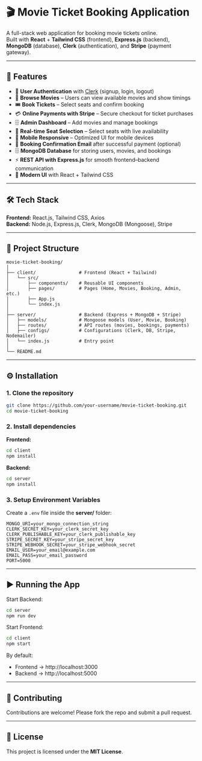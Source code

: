 # 🎬 Movie Ticket Booking Application

A full-stack web application for booking movie tickets online.  
Built with **React** + **Tailwind CSS** (frontend), **Express.js** (backend), **MongoDB** (database), **Clerk** (authentication), and **Stripe** (payment gateway).

---

## 🚀 Features

- 🔑 **User Authentication** with [Clerk](https://clerk.com) (signup, login, logout)  
- 🎥 **Browse Movies** – Users can view available movies and show timings  
- 🎟️ **Book Tickets** – Select seats and confirm booking  
- 💳 **Online Payments with Stripe** – Secure checkout for ticket purchases  
- 🗄️ **Admin Dashboard** – Add movies and manage bookings  
- 🎯 **Real-time Seat Selection** – Select seats with live availability  
- 📱 **Mobile Responsive** – Optimized UI for mobile devices  
- 📧 **Booking Confirmation Email** after successful payment (optional)  
- 🗄️ **MongoDB Database** for storing users, movies, and bookings  
- ⚡ **REST API with Express.js** for smooth frontend–backend communication  
- 🎨 **Modern UI** with React + Tailwind CSS  

---

## 🛠️ Tech Stack

**Frontend:** React.js, Tailwind CSS, Axios  
**Backend:** Node.js, Express.js, Clerk, MongoDB (Mongoose), Stripe  

---

## 📂 Project Structure

```
movie-ticket-booking/
│
├── client/                # Frontend (React + Tailwind)
│   └── src/
│       ├── components/    # Reusable UI components
│       ├── pages/         # Pages (Home, Movies, Booking, Admin, etc.)
│       ├── App.js
│       └── index.js
│
├── server/                # Backend (Express + MongoDB + Stripe)
│   ├── models/            # Mongoose models (User, Movie, Booking)
│   ├── routes/            # API routes (movies, bookings, payments)
│   ├── configs/           # Configurations (Clerk, DB, Stripe, Nodemailer)
│   └── index.js           # Entry point
│
└── README.md
```

---

## ⚙️ Installation

### 1. Clone the repository
```bash
git clone https://github.com/your-username/movie-ticket-booking.git
cd movie-ticket-booking
```

### 2. Install dependencies

**Frontend:**
```bash
cd client
npm install
```

**Backend:**
```bash
cd server
npm install
```

### 3. Setup Environment Variables

Create a `.env` file inside the **server/** folder:

```
MONGO_URI=your_mongo_connection_string
CLERK_SECRET_KEY=your_clerk_secret_key
CLERK_PUBLISHABLE_KEY=your_clerk_publishable_key
STRIPE_SECRET_KEY=your_stripe_secret_key
STRIPE_WEBHOOK_SECRET=your_stripe_webhook_secret
EMAIL_USER=your_email@example.com
EMAIL_PASS=your_email_password
PORT=5000
```

---

## ▶️ Running the App

Start Backend:
```bash
cd server
npm run dev
```

Start Frontend:
```bash
cd client
npm start
```

By default:  
- Frontend → http://localhost:3000  
- Backend → http://localhost:5000  

---

## 🤝 Contributing

Contributions are welcome! Please fork the repo and submit a pull request.  

---

## 📜 License

This project is licensed under the **MIT License**.

